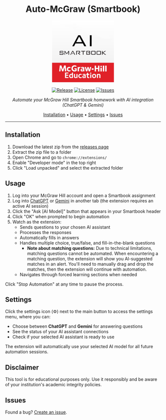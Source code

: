 <div align="center">

# Auto-McGraw (Smartbook)

<img src="assets/icon.png" alt="Auto-McGraw Logo" width="200">

[![Release](https://img.shields.io/github/v/release/GooglyBlox/auto-mcgraw?include_prereleases&style=flat-square&cache=1)](https://github.com/GooglyBlox/auto-mcgraw/releases)
[![License](https://img.shields.io/github/license/GooglyBlox/auto-mcgraw?style=flat-square&cache=1)](LICENSE)
[![Issues](https://img.shields.io/github/issues/GooglyBlox/auto-mcgraw?style=flat-square&cache=1)](https://github.com/GooglyBlox/auto-mcgraw/issues)

*Automate your McGraw Hill Smartbook homework with AI integration (ChatGPT & Gemini)*

[Installation](#installation) • [Usage](#usage) • [Settings](#settings) • [Issues](#issues)

</div>

---

## Installation

1. Download the latest zip from the [releases page](https://github.com/GooglyBlox/auto-mcgraw/releases)
2. Extract the zip file to a folder
3. Open Chrome and go to `chrome://extensions/`
4. Enable "Developer mode" in the top right
5. Click "Load unpacked" and select the extracted folder

## Usage

1. Log into your McGraw Hill account and open a Smartbook assignment
2. Log into [ChatGPT](https://chatgpt.com) or [Gemini](https://gemini.google.com) in another tab (the extension requires an active AI session)
3. Click the "Ask [AI Model]" button that appears in your Smartbook header
4. Click "OK" when prompted to begin automation
5. Watch as the extension:
   - Sends questions to your chosen AI assistant
   - Processes the responses
   - Automatically fills in answers
   - Handles multiple choice, true/false, and fill-in-the-blank questions
      - **Note about matching questions:** Due to technical limitations, matching questions cannot be automated. When encountering a matching question, the extension will show you AI-suggested matches in an alert. You'll need to manually drag and drop the matches, then the extension will continue with automation.
   - Navigates through forced learning sections when needed

Click "Stop Automation" at any time to pause the process.

## Settings

Click the settings icon (⚙️) next to the main button to access the settings menu, where you can:

- Choose between **ChatGPT** and **Gemini** for answering questions
- See the status of your AI assistant connections
- Check if your selected AI assistant is ready to use

The extension will automatically use your selected AI model for all future automation sessions.

## Disclaimer

This tool is for educational purposes only. Use it responsibly and be aware of your institution's academic integrity policies.

## Issues

Found a bug? [Create an issue](https://github.com/GooglyBlox/auto-mcgraw/issues).
